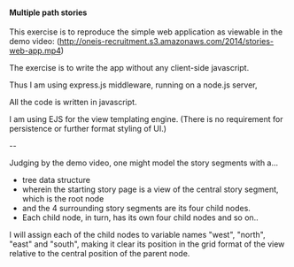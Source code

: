 <h4>Multiple path stories</h4>


This exercise is to reproduce the simple web application as viewable in
the demo video: (http://oneis-recruitment.s3.amazonaws.com/2014/stories-web-app.mp4)


The exercise is to write the app without any client-side javascript.

Thus I am using express.js middleware, running on a node.js server,

All the code is written in javascript.

I am using EJS for the view templating engine.
(There is no requirement for persistence or further format styling of UI.)

--

Judging by the demo video, one might model the story segments with a...

<ul>
  <li>tree data structure</li>
  <li>wherein the starting story page is a view of the central story segment, which is the root node</li>
  <li>and the 4 surrounding story segments are its four child nodes.</li>
  <li>Each child node, in turn, has its own four child nodes and so on..</li>
</ul>

I will assign each of the child nodes to variable names "west", "north", "east" and "south", making it clear its position in the grid format of the view relative to the central position of the parent node.
